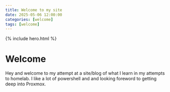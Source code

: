 ```yaml
---
title: Welcome to my site
date: 2025-05-06 12:00:00 
categories: [welcome]
tags: [welcome]
---
```

{% include hero.html %}

# Welcome

Hey and welcome to my attempt at a site/blog of what I learn in my attempts to homelab. I like a lot of powershell and and looking foreword to getting deep into Proxmox. 

<script src="https://giscus.app/client.js"
        data-repo="hamsammich00/hamsammich00.github.io"
        data-repo-id="R_kgDOOllQ8w"
        data-category="General"
        data-category-id="DIC_kwDOOllQ884CrWhh"
        data-mapping="pathname"
        data-strict="0"
        data-reactions-enabled="1"
        data-emit-metadata="0"
        data-input-position="bottom"
        data-theme="preferred_color_scheme"
        data-lang="en"
        crossorigin="anonymous"
        async>
</script>
